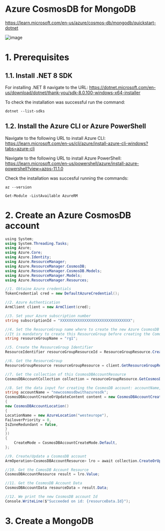 # Azure CosmosDB for MongoDB

https://learn.microsoft.com/en-us/azure/cosmos-db/mongodb/quickstart-dotnet

![image](https://github.com/luiscoco/-Azure_CosmosDB_for_MongoDB/assets/32194879/ddb3991f-8002-48c5-aa2e-3b5d449cfa27)

# 1. Prerequisites

## 1.1. Install .NET 8 SDK 

For installing .NET 8 navigate to the URL: https://dotnet.microsoft.com/en-us/download/dotnet/thank-you/sdk-8.0.100-windows-x64-installer

To check the installation was successful run the command:

```
dotnet --list-sdks
```

## 1.2. Install the Azure CLI or Azure PowerShell

Navigate to the following URL to install Azure CLI: https://learn.microsoft.com/en-us/cli/azure/install-azure-cli-windows?tabs=azure-cli

Navigate to the following URL to install Azure PowerShell: https://learn.microsoft.com/en-us/powershell/azure/install-azure-powershell?view=azps-11.1.0

Check the installation was succesful running the commands:

```
az --version 
```

```
Get-Module -ListAvailable AzureRM
```

# 2. Create an Azure CosmosDB account

```csharp
﻿using System;
using System.Threading.Tasks;
using Azure;
using Azure.Core;
using Azure.Identity;
using Azure.ResourceManager;
using Azure.ResourceManager.CosmosDB;
using Azure.ResourceManager.CosmosDB.Models;
using Azure.ResourceManager.Models;
using Azure.ResourceManager.Resources;

//1. Obtaine Azure credentials
TokenCredential cred = new DefaultAzureCredential();

//2. Azure Authentication
ArmClient client = new ArmClient(cred);

//3. Set your Azure subscription number
string subscriptionId = "XXXXXXXXXXXXXXXXXXXXXXXXXXXXXXXX";

//4. Set the ResourceGroup name where to create the new Azure CosmosDB account
//It is mandatory to create this ResourceGroup before creating the ComosDB account
string resourceGroupName = "rg1";

//5. Create the ResourceGroup Identifier
ResourceIdentifier resourceGroupResourceId = ResourceGroupResource.CreateResourceIdentifier(subscriptionId, resourceGroupName);

//6. Get the ResourceGroup
ResourceGroupResource resourceGroupResource = client.GetResourceGroupResource(resourceGroupResourceId);

//7. Get the collection of this CosmosDBAccountResource
CosmosDBAccountCollection collection = resourceGroupResource.GetCosmosDBAccounts();

//8. Set the data input for creating the CosmosDB account: accountName, account location, etc
string accountName = "newcosmosdbwithazuresdk";
CosmosDBAccountCreateOrUpdateContent content = new CosmosDBAccountCreateOrUpdateContent(new AzureLocation("westeurope"), new CosmosDBAccountLocation[]
{
new CosmosDBAccountLocation()
{
LocationName = new AzureLocation("westeurope"),
FailoverPriority = 0,
IsZoneRedundant = false,
}
})
{
    CreateMode = CosmosDBAccountCreateMode.Default,
};

//9. Create/Update a CosmosDB account
ArmOperation<CosmosDBAccountResource> lro = await collection.CreateOrUpdateAsync(WaitUntil.Completed, accountName, content);

//10. Get the ComosDB Account Resource
CosmosDBAccountResource result = lro.Value;

//11. Get the CosmosDB Account Data
CosmosDBAccountData resourceData = result.Data;

//12. We print the new CosmosDB account Id
Console.WriteLine($"Succeeded on id: {resourceData.Id}");
```


# 3. Create a MongoDB



